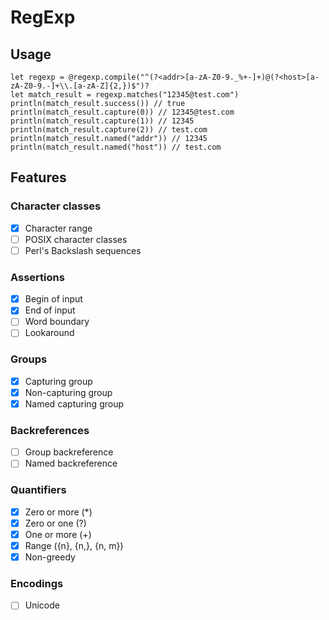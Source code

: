 # RegExp

## Usage

```
let regexp = @regexp.compile("^(?<addr>[a-zA-Z0-9._%+-]+)@(?<host>[a-zA-Z0-9.-]+\\.[a-zA-Z]{2,})$")?
let match_result = regexp.matches("12345@test.com")
println(match_result.success()) // true
println(match_result.capture(0)) // 12345@test.com
println(match_result.capture(1)) // 12345
println(match_result.capture(2)) // test.com
println(match_result.named("addr")) // 12345
println(match_result.named("host")) // test.com
```

## Features

### Character classes

- [x] Character range
- [ ] POSIX character classes
- [ ] Perl's Backslash sequences

### Assertions

- [x] Begin of input
- [x] End of input
- [ ] Word boundary
- [ ] Lookaround

### Groups

- [x] Capturing group
- [x] Non-capturing group
- [x] Named capturing group

### Backreferences

- [ ] Group backreference
- [ ] Named backreference

### Quantifiers

- [x] Zero or more (\*)
- [x] Zero or one (?)
- [x] One or more (+)
- [x] Range ({n}, {n,}, {n, m})
- [x] Non-greedy

### Encodings

- [ ] Unicode